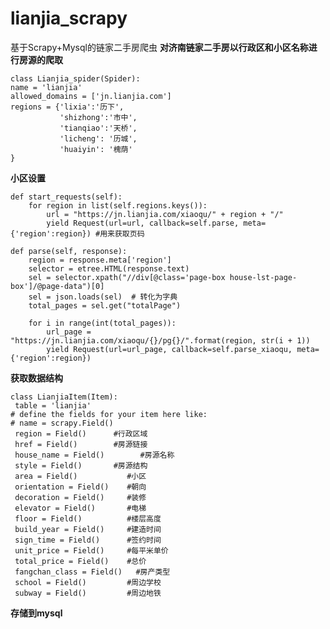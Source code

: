 # lianjia_scrapy
基于Scrapy+Mysql的链家二手房爬虫
**对济南链家二手房以行政区和小区名称进行房源的爬取**

    class Lianjia_spider(Spider):
    name = 'lianjia'
    allowed_domains = ['jn.lianjia.com']
    regions = {'lixia':'历下',
               'shizhong':'市中',
               'tianqiao':'天桥',
               'licheng': '历城',
               'huaiyin': '槐荫'
    }

**小区设置**

    def start_requests(self):
        for region in list(self.regions.keys()):
            url = "https://jn.lianjia.com/xiaoqu/" + region + "/"
            yield Request(url=url, callback=self.parse, meta={'region':region}) #用来获取页码

    def parse(self, response):
        region = response.meta['region']
        selector = etree.HTML(response.text)
        sel = selector.xpath("//div[@class='page-box house-lst-page-box']/@page-data")[0]
        sel = json.loads(sel)  # 转化为字典
        total_pages = sel.get("totalPage")

        for i in range(int(total_pages)):
            url_page = "https://jn.lianjia.com/xiaoqu/{}/pg{}/".format(region, str(i + 1))
            yield Request(url=url_page, callback=self.parse_xiaoqu, meta={'region':region})


**获取数据结构**

    class LianjiaItem(Item):
     table = 'lianjia'
    # define the fields for your item here like:
    # name = scrapy.Field()
     region = Field()      #行政区域
     href = Field()        #房源链接
     house_name = Field()        #房源名称
     style = Field()       #房源结构
     area = Field()           #小区
     orientation = Field()    #朝向
     decoration = Field()     #装修
     elevator = Field()       #电梯
     floor = Field()          #楼层高度
     build_year = Field()     #建造时间
     sign_time = Field()      #签约时间
     unit_price = Field()     #每平米单价
     total_price = Field()    #总价
     fangchan_class = Field()   #房产类型
     school = Field()         #周边学校
     subway = Field()         #周边地铁

**存储到mysql**
